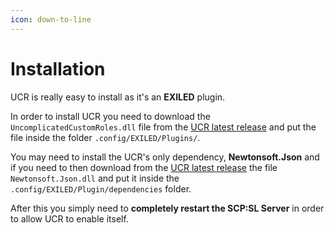```yaml
---
icon: down-to-line
---
```


# Installation

UCR is really easy to install as it's an **EXILED** plugin.

In order to install UCR you need to download the `UncomplicatedCustomRoles.dll` file from the [UCR latest release](https://github.com/UncomplicatedCustomServer/UncomplicatedCustomRoles/releases/latest) and put the file inside the folder `.config/EXILED/Plugins/`.

You may need to install the UCR's only dependency, **Newtonsoft.Json** and if you need to then download from the [UCR latest release](https://github.com/UncomplicatedCustomServer/UncomplicatedCustomRoles/releases/latest) the file `Newtonsoft.Json.dll` and put it inside the `.config/EXILED/Plugin/dependencies` folder.

After this you simply need to **completely restart the SCP:SL Server** in order to allow UCR to enable itself.
